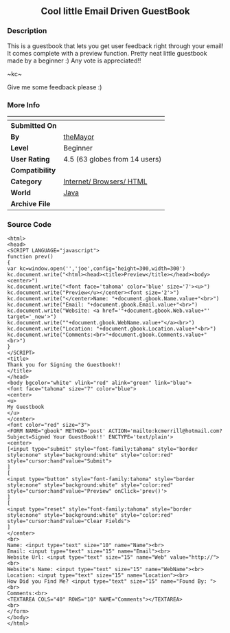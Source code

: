 ﻿<div align="center">

## Cool little Email Driven GuestBook


</div>

### Description

This is a guestbook that lets you get user feedback right through your email! It comes complete with a preview function. Pretty neat little guestbook made by a beginner :) Any vote is appreciated!!

~kc~

Give me some feedback please :)
 
### More Info
 


<span>             |<span>
---                |---
**Submitted On**   |
**By**             |[theMayor](https://github.com/Planet-Source-Code/PSCIndex/blob/master/ByAuthor/themayor.md)
**Level**          |Beginner
**User Rating**    |4.5 (63 globes from 14 users)
**Compatibility**  |
**Category**       |[Internet/ Browsers/ HTML](https://github.com/Planet-Source-Code/PSCIndex/blob/master/ByCategory/internet-browsers-html__2-68.md)
**World**          |[Java](https://github.com/Planet-Source-Code/PSCIndex/blob/master/ByWorld/java.md)
**Archive File**   |[](https://github.com/Planet-Source-Code/themayor-cool-little-email-driven-guestbook__2-2343/archive/master.zip)





### Source Code

```
<html>
<head>
<SCRIPT LANGUAGE="javascript">
function prev()
{
var kc=window.open('','joe',config='height=300,width=300')
kc.document.write("<html><head><title>Preview</title></head><body><center>")
kc.document.write("<font face='tahoma' color='blue' size='7'><u>")
kc.document.write("Preview</u></center><font size='2'>")
kc.document.write("</center>Name: "+document.gbook.Name.value+"<br>")
kc.document.write("Email: "+document.gbook.Email.value+"<br>")
kc.document.write("Website: <a href='"+document.gbook.Web.value+"' target='_new'>")
kc.document.write(""+document.gbook.WebName.value+"</a><br>")
kc.document.write("Location: "+document.gbook.Location.value+"<br>")
kc.document.write("Comments:<br>"+document.gbook.Comments.value+"<br>")
}
</SCRIPT>
<title>
Thank you for Signing the Guestbook!!
</title>
</head>
<body bgcolor="white" vlink="red" alink="green" link="blue">
<font face="tahoma" size="7" color="blue">
<center>
<u>
My Guestbook
</u>
</center>
<font color="red" size="3">
<FORM NAME="gbook" METHOD='post' ACTION='mailto:kcmerrill@hotmail.com?Subject=Signed Your GuestBook!!' ENCTYPE='text/plain'>
<center>
[<input type="submit" style="font-family:tahoma" style="border style:none" style="background:white" style="color:red" style="cursor:hand"value="Submit">
]
[
<input type="button" style="font-family:tahoma" style="border style:none" style="background:white" style="color:red" style="cursor:hand"value="Preview" onClick='prev()'>
]
[
<input type="reset" style="font-family:tahoma" style="border style:none" style="background:white" style="color:red" style="cursor:hand"value="Clear Fields">
]
</center>
<br>
Name: <input type="text" size="10" name="Name"><br>
Email: <input type="text" size="15" name="Email"><br>
Website Url: <input type="text" size="15" name="Web" value="http://"><br>
Website's Name: <input type="text" size="15" name="WebName"><br>
Location: <input type="text" size="15" name="Location"><br>
How Did you Find Me? <input type="text" size="15" name="Found By: "><br>
Comments:<br>
<TEXTAREA COLS="40" ROWS="10" NAME="Comments"></TEXTAREA>
<br>
</form>
</body>
</html>
```

